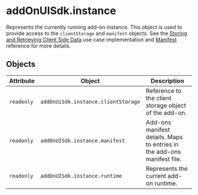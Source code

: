 # addOnUISdk.instance

Represents the currently running add-on instance. This object is used to provide access to the `clientStorage` and `manifest` objects. See the [Storing and Retrieving Client Side Data](../../guides/develop/how-to/local_data_management.md) use case implementation and [Manifest](../manifest/index.md) reference for more details.

## Objects

| Attribute | Object | Description |
| --------- | ------ | ----------- |
| `readonly` | `addOnUiSdk.instance.clientStorage` | Reference to the client storage object of the add-on. |
| `readonly` | `addOnUISdk.instance.manifest` | Add-ons manifest details. Maps to entries in the add-ons manifest file. |
| `readonly` | `addOnUISdk.instance.runtime` | Represents the current add-on runtime. |